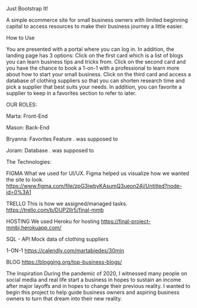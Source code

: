 Just Bootstrap It!

A simple ecommerce site for small business owners with limited beginning capital to access resources to make their business journey a little easier.  

How to Use

You are presented with a portal where you can log in. In addition, the landing page has 3 options:
Click on the first card which is a list of blogs you can learn business tips and tricks from.
Click on the second card and you have the chance to book a 1-on-1 with a professional to learn more about how to start your small business.
Click on the third card and access a database of clothing suppliers so that you can shorten research time and pick a supplier that best suits your needs.
In addition, you can favorite a supplier to keep in a favorites section to refer to later. 

OUR ROLES:

Marta: Front-End

Mason: Back-End

Bryanna: Favorites Feature . was supposed to

Joram: Database . was supposed to


The Technologies:

FIGMA
What we used for UI/UX. Figma helped us visualize how we wanted the site to look.
https://www.figma.com/file/zpG3iwbyKAsumQ3ueon24j/Untitled?node-id=0%3A1

TRELLO
This is how we assigned/managed tasks.
https://trello.com/b/DUP2IIr5/final-mmb

HOSTING
We used Heroku for hosting
https://final-project-mmbj.herokuapp.com/ 

SQL - API
Mock data of clothing suppliers

1-ON-1
https://calendly.com/martabiedes/30min

BLOG
https://blogging.org/top-business-blogs/ 


The Inspiration
During the pandemic of 2020, I witnessed many people on social media and real life start a business in hopes to sustain an income after major layoffs and in hopes to change their previous reality. I wanted to begin this project to help guide business owners and aspiring business owners to turn that dream into their new reality. 